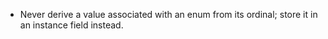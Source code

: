 * Never derive a value associated with an enum from its ordinal; store it in an instance field instead.
